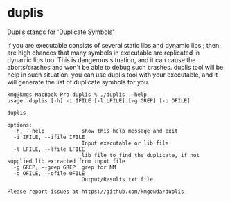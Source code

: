 # duplis
Duplis stands for 'Duplicate Symbols'

if you are executable consists of several static libs and dynamic libs ; then are high chances that many symbols in 
executable are replicated in dynamic libs too. This is dangerous situation, and it can cause the aborts/crashes and 
won't be able to debug such crashes.
duplis tool will be help in such  situation. you can use duplis tool with your executable, and it will generate the 
list of duplicate symbols for you.

```
kmg@kmgs-MacBook-Pro duplis % ./duplis --help
usage: duplis [-h] -i IFILE [-l LFILE] [-g GREP] [-o OFILE]

duplis

options:
  -h, --help            show this help message and exit
  -i IFILE, --ifile IFILE
                        Input executable or lib file
  -l LFILE, --lfile LFILE
                        lib file to find the duplicate, if not supplied lib extracted from input file
  -g GREP, --grep GREP  grep for NM
  -o OFILE, --ofile OFILE
                        Output/Results txt file

Please report issues at https://github.com/kmgowda/duplis
```




